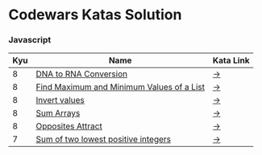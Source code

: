 # Codewars Katas Solution

### Javascript

| Kyu | Name                                                                                                     | Kata Link                                                    |
| --- | -------------------------------------------------------------------------------------------------------- | ------------------------------------------------------------ |
| 8   | [DNA to RNA Conversion](javascript/8_kyu_dna_to_rna_conversion.js)                                       | [→](https://www.codewars.com/kata/5556282156230d0e5e000089/) |
| 8   | [Find Maximum and Minimum Values of a List](javascript/8_kyu_find_maximum_and_minimum_values_of_list.js) | [→](https://www.codewars.com/kata/577a98a6ae28071780000989)  |
| 8   | [Invert values](javascript/8_kyu_invert_values.js)                                                       | [→](https://www.codewars.com/kata/5899dc03bc95b1bf1b0000ad)  |
| 8   | [Sum Arrays](javascript/8_kyu_sum_arrays.js)                                                             | [→](https://www.codewars.com/kata/555086d53eac039a2a000083)  |
| 8   | [Opposites Attract](javascript/8_kyu_opposites_attract.js)                                               | [→](https://www.codewars.com/kata/53dc54212259ed3d4f00071c)  |
| 7   | [Sum of two lowest positive integers](javascript/7_kyu_sum_of_two_lowest_positive_integer.js)            | [→](https://www.codewars.com/kata/558fc85d8fd1938afb000014)  |

